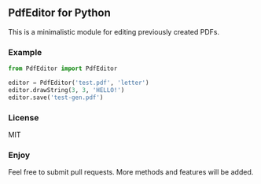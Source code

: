 ## PdfEditor for Python ##

This is a minimalistic module for editing previously created PDFs.

### Example

```python
from PdfEditor import PdfEditor

editor = PdfEditor('test.pdf', 'letter')
editor.drawString(3, 3, 'HELLO!')
editor.save('test-gen.pdf')
```

### License

MIT

### Enjoy

Feel free to submit pull requests. More methods and features will be added.
